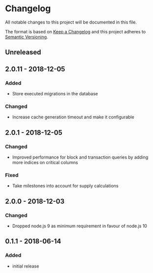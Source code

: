 # Changelog

All notable changes to this project will be documented in this file.

The format is based on [Keep a Changelog](http://keepachangelog.com/en/1.0.0/)
and this project adheres to [Semantic Versioning](http://semver.org/spec/v2.0.0.html).

## Unreleased

## 2.0.11 - 2018-12-05

### Added

- Store executed migrations in the database

### Changed

- Increase cache generation timeout and make it configurable

## 2.0.1 - 2018-12-05

### Changed

- Improved performance for block and transaction queries by adding more indices on critical columns

### Fixed

- Take milestones into account for supply calculations

## 2.0.0 - 2018-12-03

### Changed

- Dropped node.js 9 as minimum requirement in favour of node.js 10

## 0.1.1 - 2018-06-14

### Added

- initial release
